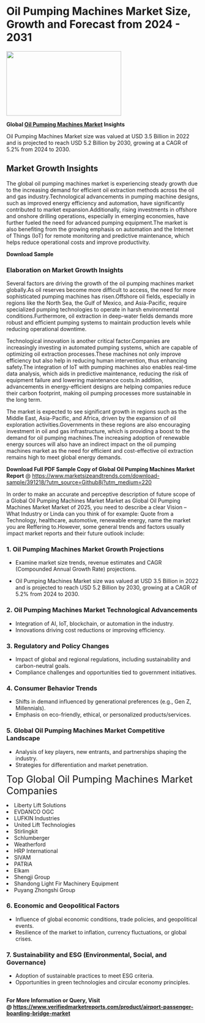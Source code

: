 <H1>Oil Pumping Machines Market Size, Growth and Forecast from 2024 - 2031</H1><img class="aligncenter size-medium wp-image-584254" src="https://thirdeyenews.in/wp-content/uploads/2024/09/Global-Market-Research-300x168.jpeg" alt="" width="300" height="168" /><p><strong>Global&nbsp;<a href="https://www.marketsizeandtrends.com/download-sample/391218/?utm_source=Github8j?utm_medium=220">Oil Pumping Machines Market</a> Insights</strong></p><p>Oil Pumping Machines Market size was valued at USD 3.5 Billion in 2022 and is projected to reach USD 5.2 Billion by 2030, growing at a CAGR of 5.2% from 2024 to 2030.</p><p><h2>Market Growth Insights</h2> <p>The global oil pumping machines market is experiencing steady growth due to the increasing demand for efficient oil extraction methods across the oil and gas industry.Technological advancements in pumping machine designs, such as improved energy efficiency and automation, have significantly contributed to market expansion.Additionally, rising investments in offshore and onshore drilling operations, especially in emerging economies, have further fueled the need for advanced pumping equipment.The market is also benefiting from the growing emphasis on automation and the Internet of Things (IoT) for remote monitoring and predictive maintenance, which helps reduce operational costs and improve productivity.</p> <p><strong>Download Sample</strong></p> <h3>Elaboration on Market Growth Insights</h3> <p>Several factors are driving the growth of the oil pumping machines market globally.As oil reserves become more difficult to access, the need for more sophisticated pumping machines has risen.Offshore oil fields, especially in regions like the North Sea, the Gulf of Mexico, and Asia-Pacific, require specialized pumping technologies to operate in harsh environmental conditions.Furthermore, oil extraction in deep-water fields demands more robust and efficient pumping systems to maintain production levels while reducing operational downtime.</p> <p>Technological innovation is another critical factor.Companies are increasingly investing in automated pumping systems, which are capable of optimizing oil extraction processes.These machines not only improve efficiency but also help in reducing human intervention, thus enhancing safety.The integration of IoT with pumping machines also enables real-time data analysis, which aids in predictive maintenance, reducing the risk of equipment failure and lowering maintenance costs.In addition, advancements in energy-efficient designs are helping companies reduce their carbon footprint, making oil pumping processes more sustainable in the long term.</p> <p>The market is expected to see significant growth in regions such as the Middle East, Asia-Pacific, and Africa, driven by the expansion of oil exploration activities.Governments in these regions are also encouraging investment in oil and gas infrastructure, which is providing a boost to the demand for oil pumping machines.The increasing adoption of renewable energy sources will also have an indirect impact on the oil pumping machines market as the need for efficient and cost-effective oil extraction remains high to meet global energy demands.</p> <p><span class=""><strong>Download Full PDF Sample Copy of Global Oil Pumping Machines Market Report</strong> @ <a href="https://www.marketsizeandtrends.com/download-sample/391218/?utm_source=Github8j?utm_medium=220" target="_blank">https://www.marketsizeandtrends.com/download-sample/391218/?utm_source=Github8j?utm_medium=220</a></span></p><p>In order to make an accurate and perceptive description of future scope of a Global&nbsp;Oil Pumping Machines Market Market as Global&nbsp;Oil Pumping Machines Market Market of 2025, you need to describe a clear Vision &ndash; What Industry or Linda can you think of for example: Quote from a Technology, healthcare, automotive, renewable energy, name the market you are Reffering to.However, some general trends and factors usually impact market reports and their future outlook include:</p><h3>1.&nbsp;<strong>Oil Pumping Machines Market Growth Projections</strong></h3><ul><li>Examine market size trends, revenue estimates and CAGR (Compounded Annual Growth Rate) projections.</li><li><p>Oil Pumping Machines Market size was valued at USD 3.5 Billion in 2022 and is projected to reach USD 5.2 Billion by 2030, growing at a CAGR of 5.2% from 2024 to 2030.</p></li></ul><h3>2.&nbsp;<strong>Oil Pumping Machines Market Technological Advancements</strong></h3><ul><li>Integration of AI, IoT, blockchain, or automation in the industry.</li><li>Innovations driving cost reductions or improving efficiency.</li></ul><h3>3.&nbsp;<strong>Regulatory and Policy Changes</strong></h3><ul><li>Impact of global and regional regulations, including sustainability and carbon-neutral goals.</li><li>Compliance challenges and opportunities tied to government initiatives.</li></ul><h3>4.&nbsp;<strong>Consumer Behavior Trends</strong></h3><ul><li>Shifts in demand influenced by generational preferences (e.g., Gen Z, Millennials).</li><li>Emphasis on eco-friendly, ethical, or personalized products/services.</li></ul><h3>5.&nbsp;<strong>Global Oil Pumping Machines Market Competitive Landscape</strong></h3><ul><li>Analysis of key players, new entrants, and partnerships shaping the industry.</li><li>Strategies for differentiation and market penetration.</li></ul><p data-pm-slice="1 1 []"><span style="color: inherit; font-family: inherit; font-size: 25px;">Top Global Oil Pumping Machines Market Companies</span></p><div class="" data-test-id=""><p><li>Liberty Lift Solutions</li><li> EVDANCO OGC</li><li> LUFKIN Industries</li><li> United Lift Technologies</li><li> Stirlingkit</li><li> Schlumberger</li><li> Weatherford</li><li> HRP International</li><li> SIVAM</li><li> PATRiA</li><li> Elkam</li><li> Shengji Group</li><li> Shandong Light Fir Machinery Equipment</li><li> Puyang Zhongshi Group</li></p></div><h3>6.&nbsp;<strong>Economic and Geopolitical Factors</strong></h3><ul><li>Influence of global economic conditions, trade policies, and geopolitical events.</li><li>Resilience of the market to inflation, currency fluctuations, or global crises.</li></ul><h3>7.&nbsp;<strong>Sustainability and ESG (Environmental, Social, and Governance)</strong></h3><ul><li>Adoption of sustainable practices to meet ESG criteria.</li><li>Opportunities in green technologies and circular economy principles.</li></ul><h2><strong style="font-size: 14px;">For More Information or Query, Visit @&nbsp;</strong><a style="background-color: #ffffff; font-size: 14px;" href="https://www.marketsizeandtrends.com/report/oil-pumping-machines-market/" target="_blank">https://www.verifiedmarketreports.com/product/airport-passenger-boarding-bridge-market</a></h2>